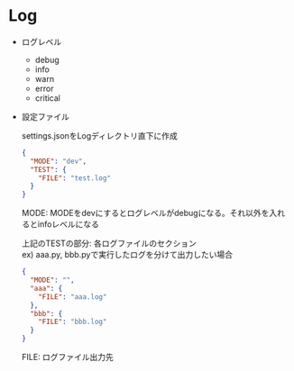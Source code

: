 # Log

- ログレベル
  - debug
  - info
  - warn
  - error
  - critical

- 設定ファイル

  settings.jsonをLogディレクトリ直下に作成
  ```json
  {
    "MODE": "dev",
    "TEST": {
      "FILE": "test.log"
    }
  }
  ```
  
  MODE: MODEをdevにするとログレベルがdebugになる。それ以外を入れるとinfoレベルになる

  上記のTESTの部分: 各ログファイルのセクション<br>
  ex) aaa.py, bbb.pyで実行したログを分けて出力したい場合
  ```json
  {
    "MODE": "",
    "aaa": {
      "FILE": "aaa.log"
    },
    "bbb": {
      "FILE": "bbb.log"
    }
  }
  ```

  FILE: ログファイル出力先